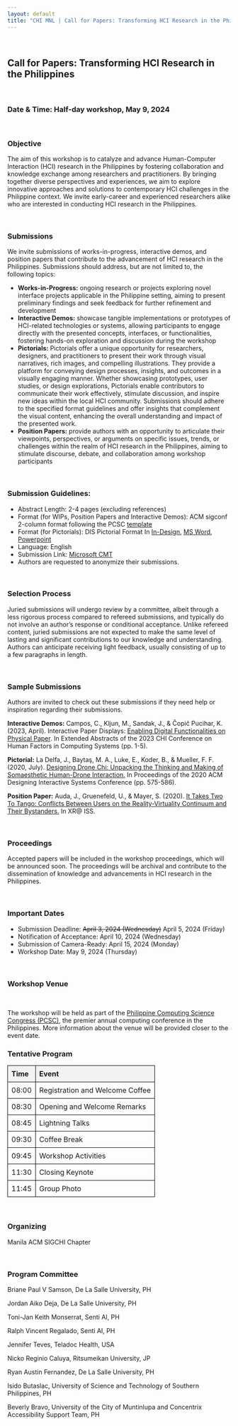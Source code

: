 ```yaml
---
layout: default
title: "CHI MNL | Call for Papers: Transforming HCI Research in the Philippines"
---
```


<style>
  table {
    width: 100%;
    border-collapse: collapse;
  }
  th, td {
    border: 1px solid black;
    padding: 8px;
    text-align: left;
  }
  th {
    background-color: #f2f2f2;
  }
</style>

<section>
    <div class="container">
        <br/>
        <h1>Call for Papers: Transforming HCI Research in the Philippines</h1>
        <br/>
        <h3>Date & Time: Half-day workshop, May 9, 2024</h3>
        <br/>
        <h3>Objective</h3>
        <p>The aim of this workshop is to catalyze and advance Human-Computer Interaction (HCI) research in the Philippines by fostering collaboration and knowledge exchange among researchers and practitioners. By bringing together diverse perspectives and experiences, we aim to explore innovative approaches and solutions to contemporary HCI challenges in the Philippine context. We invite early-career and experienced researchers alike who are interested in conducting HCI research in the Philippines. </p>
        <br/>
        <h3>Submissions</h3>
        <p>We invite submissions of works-in-progress, interactive demos, and position papers that contribute to the advancement of HCI research in the Philippines. Submissions should address, but are not limited to, the following topics:</p>
        <ul>
            <li><b>Works-in-Progress:</b> ongoing research or projects exploring novel interface projects applicable in the Philippine setting, aiming to present preliminary findings and seek feedback for further refinement and development</li>
            <li><b>Interactive Demos:</b> showcase tangible implementations or prototypes of HCI-related technologies or systems, allowing participants to engage directly with the presented concepts, interfaces, or functionalities, fostering hands-on exploration and discussion during the workshop</li>
            <li><b>Pictorials:</b> Pictorials offer a unique opportunity for researchers, designers, and practitioners to present their work through visual narratives, rich images, and compelling illustrations. They provide a platform for conveying design processes, insights, and outcomes in a visually engaging manner. Whether showcasing prototypes, user studies, or design explorations, Pictorials enable contributors to communicate their work effectively, stimulate discussion, and inspire new ideas within the local HCI community. Submissions should adhere to the specified format guidelines and offer insights that complement the visual content, enhancing the overall understanding and impact of the presented work.</li>
            <li><b>Position Papers:</b> provide authors with an opportunity to articulate their viewpoints, perspectives, or arguments on specific issues, trends, or challenges within the realm of HCI research in the Philippines, aiming to stimulate discourse, debate, and collaboration among workshop participants</li>
        </ul>
        <br/>
        <h3>Submission Guidelines:</h3>
        <ul>
            <li>Abstract Length: 2-4 pages (excluding references)</li>
            <li>Format (for WIPs, Position Papers and Interactive Demos): ACM sigconf 2-column format following the PCSC <a href="http://ccscloud2.dlsu.edu.ph/author-guidelines/paper-templates.html" target="_blank">template</a></li>
          <li>Format (for Pictorials): DIS Pictorial Format In <a href="https://dis.acm.org/2021/wp-content/uploads/2020/12/DIS2021-Pictorials-InDesign-template_Folder.zip" target="_blank">In-Design</a>, <a href="https://dis.acm.org/2021/wp-content/uploads/2020/12/DIS2021-Pictorials-Word-template-Folder.zip" target="_blank">MS Word</a>, <a href="https://dis.acm.org/2021/wp-content/uploads/2020/12/DIS2021-Pictorials-PowerPoint-template-Folder.zip" target="_blank">Powerpoint</a> </li>
            <li>Language: English</li>
            <li>Submission Link: <a href="https://cmt3.research.microsoft.com/CHIMNL2024">Microsoft CMT</a></li>
            <li>Authors are requested to anonymize their submissions.</li>
        </ul>
        <br/>
        <h3>Selection Process</h3>
        <p>Juried submissions will undergo review by a committee, albeit through a less rigorous process compared to refereed submissions, and typically do not involve an author’s response or conditional acceptance. Unlike refereed content, juried submissions are not expected to make the same level of lasting and significant contributions to our knowledge and understanding. Authors can anticipate receiving light feedback, usually consisting of up to a few paragraphs in length.</p>
        <br/>
        <h3>Sample Submissions</h3>
        <p>Authors are invited to check out these submissions if they need help or inspiration regarding their submissions. </p>
        <p> <b>Interactive Demos:</b> Campos, C., Kljun, M., Sandak, J., & Čopič Pucihar, K. (2023, April). Interactive Paper Displays: <a href="https://drive.google.com/file/d/1YYNSkV5-KcypMO4oO0as91GSQWarbZiH/view" target="_blank">Enabling Digital Functionalities on Physical Paper</a>. In Extended Abstracts of the 2023 CHI Conference on Human Factors in Computing Systems (pp. 1-5).</p>
        <p> <b>Pictorial:</b> La Delfa, J., Baytaş, M. A., Luke, E., Koder, B., & Mueller, F. F. (2020, July). <a href="https://exertiongameslab.org/wp-content/uploads/2020/06/designing_drone_chi_dis2020.pdf" target="_blank">Designing Drone Chi: Unpacking the Thinking and Making of Somaesthetic Human-Drone Interaction.</a> In Proceedings of the 2020 ACM Designing Interactive Systems Conference (pp. 575-586).</p>
        <p><b>Position Paper:</b> Auda, J., Gruenefeld, U., & Mayer, S. (2020). <a href="https://ceur-ws.org/Vol-2779/paper3.pdf" target="_blank">It Takes Two To Tango: Conflicts Between Users on the Reality-Virtuality Continuum and Their Bystanders.</a> In XR@ ISS.</p>
        <br/>
        <h3>Proceedings</h3>
        <p>Accepted papers will be included in the workshop proceedings, which will be announced soon. The proceedings will be archival and contribute to the dissemination of knowledge and advancements in HCI research in the Philippines.</p>
        <br/>
        <h3>Important Dates</h3>
        <ul>
            <li>Submission Deadline: <s>April 3, 2024 (Wednesday)</s> April 5, 2024 (Friday)</li>
            <li>Notification of Acceptance: April 10, 2024 (Wednesday)</li>
            <li>Submission of Camera-Ready: April 15, 2024 (Monday)</li>
            <li>Workshop Date: May 9, 2024 (Thursday)</li>
        </ul>
        <br/>
        <h3>Workshop Venue</h3>
        <br/>
        <p>The workshop will be held as part of the <a href="http://pcsc.dlsu.edu.ph/" target="_blank">Philippine Computing Science Congress (PCSC)</a>, the premier annual computing conference in the Philippines. More information about the venue will be provided closer to the event date.</p>
        <h3>Tentative Program</h3>
        <table>
            <thead>
                <tr>
                <th>Time</th>
                <th>Event</th>
                </tr>
            </thead>
            <tbody>
                <tr>
                <td>08:00</td>
                <td>Registration and Welcome Coffee</td>
                </tr>
                <tr>
                <td>08:30</td>
                <td>Opening and Welcome Remarks</td>
                </tr>
                <tr>
                <td>08:45</td>
                <td>Lightning Talks</td>
                </tr>
                <tr>
                <td>09:30</td>
                <td>Coffee Break</td>
                </tr>
                <tr>
                <td>09:45</td>
                <td>Workshop Activities</td>
                </tr>
                <tr>
                <td>11:30</td>
                <td>Closing Keynote</td>
                </tr>
                <tr>
                <td>11:45</td>
                <td>Group Photo</td>
                </tr>
            </tbody>
        </table>
        <br/>
        <h3>Organizing</h3>
        <p>Manila ACM SIGCHI Chapter</p>
        <br/>
        <h3>Program Committee</h3>
        <p>Briane Paul V Samson, De La Salle University, PH</p>
        <p>Jordan Aiko Deja, De La Salle University, PH</p>
        <p>Toni-Jan Keith Monserrat, Senti AI, PH</p>
        <p>Ralph Vincent Regalado, Senti AI, PH</p>
        <p>Jennifer Teves, Teladoc Health, USA</p>
        <p>Nicko Reginio Caluya, Ritsumeikan University, JP</p>
        <p>Ryan Austin Fernandez, De La Salle University, PH</p>
        <p>Isido Butaslac, University of Science and Technology of Southern Philippines, PH</p>
        <p>Beverly Bravo, University of the City of Muntinlupa and Concentrix Accessibility Support Team, PH</p>
    </div>

</section>
